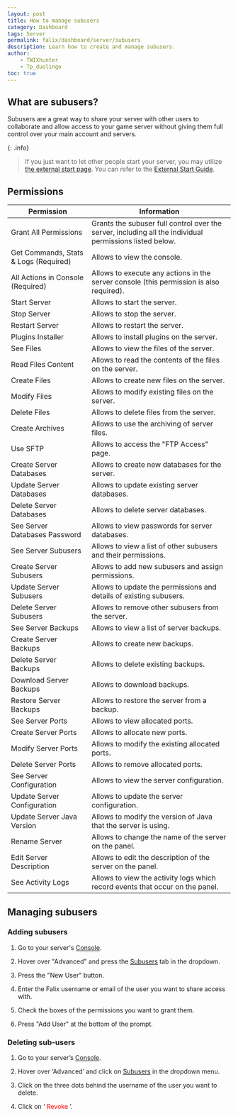 ```yaml
---
layout: post
title: How to manage subusers
category: Dashboard
tags: Server
permalink: falix/dashboard/server/subusers
description: Learn how to create and manage subusers.
author:
    - TWIXhunter
    - Tp_duolingo
toc: true
---
```


## What are subusers?

Subusers are a great way to share your server with other users to collaborate and allow access to your game server without giving them full control over your main account and servers.

{: .info}
> If you just want to let other people start your server, you may utilize [the external start page](https://falixnodes.net/start).
> You can refer to the [External Start Guide](https://kb.falixnodes.net/falix/dashboard/server/external-start).

## Permissions

| Permission                            | Information                                                                                             |
|---------------------------------------|---------------------------------------------------------------------------------------------------------|
| Grant All Permissions                 | Grants the subuser full control over the server, including all the individual permissions listed below. |
| Get Commands, Stats & Logs (Required) | Allows to view the console.                                                                             |
| All Actions in Console (Required)     | Allows to execute any actions in the server console (this permission is also required).                 |
| Start Server                          | Allows to start the server.                                                                             |
| Stop Server                           | Allows to stop the server.                                                                              |
| Restart Server                        | Allows to restart the server.                                                                           |
| Plugins Installer                     | Allows to install plugins on the server.                                                                |
| See Files                             | Allows to view the files of the server.                                                                 |
| Read Files Content                    | Allows to read the contents of the files on the server.                                                 |
| Create Files                          | Allows to create new files on the server.                                                               |
| Modify Files                          | Allows to modify existing files on the server.                                                          |
| Delete Files                          | Allows to delete files from the server.                                                                 |
| Create Archives                       | Allows to use the archiving of server files.                                                            |
| Use SFTP                              | Allows to access the "FTP Access" page.                                                                 |
| Create Server Databases               | Allows to create new databases for the server.                                                          |
| Update Server Databases               | Allows to update existing server databases.                                                             |
| Delete Server Databases               | Allows to delete server databases.                                                                      |
| See Server Databases Password         | Allows to view passwords for server databases.                                                          |
| See Server Subusers                   | Allows to view a list of other subusers and their permissions.                                          |
| Create Server Subusers                | Allows to add new subusers and assign permissions.                                                      |
| Update Server Subusers                | Allows to update the permissions and details of existing subusers.                                      |
| Delete Server Subusers                | Allows to remove other subusers from the server.                                                        |
| See Server Backups                    | Allows to view a list of server backups.                                                                |
| Create Server Backups                 | Allows to create new backups.                                                                           |
| Delete Server Backups                 | Allows to delete existing backups.                                                                      |
| Download Server Backups               | Allows to download backups.                                                                             |
| Restore Server Backups                | Allows to restore the server from a backup.                                                             |
| See Server Ports                      | Allows to view allocated ports.                                                                         |
| Create Server Ports                   | Allows to allocate new ports.                                                                           |
| Modify Server Ports                   | Allows to modify the existing allocated ports.                                                          |
| Delete Server Ports                   | Allows to remove allocated ports.                                                                       |
| See Server Configuration              | Allows to view the server configuration.                                                                |
| Update Server Configuration           | Allows to update the server configuration.                                                              |
| Update Server Java Version            | Allows to modify the version of Java that the server is using.                                          |
| Rename Server                         | Allows to change the name of the server on the panel.                                                   |
| Edit Server Description               | Allows to edit the description of the server on the panel.                                              |
| See Activity Logs                     | Allows to view the activity logs which record events that occur on the panel.                           |

## Managing subusers

### Adding subusers

1. Go to your server's [Console](https://client.falixnodes.net/server/console).

2. Hover over "Advanced" and press the [Subusers](https://client.falixnodes.net/server/subusers) tab in the dropdown.

3. Press the "New User" button.

4. Enter the Falix username or email of the user you want to share access with.

5. Check the boxes of the permissions you want to grant them.

6. Press "Add User" at the bottom of the prompt.

### Deleting sub-users

1. Go to your server’s [Console](https://client.falixnodes.net/server/console).

2. Hover over ‘Advanced’ and click on [Subusers](https://client.falixnodes.net/server/subusers) in the dropdown menu.

3. Click on the three dots behind the username of the user you want to delete.

4. Click on ‘<span style="color:red"> Revoke </span>’.
